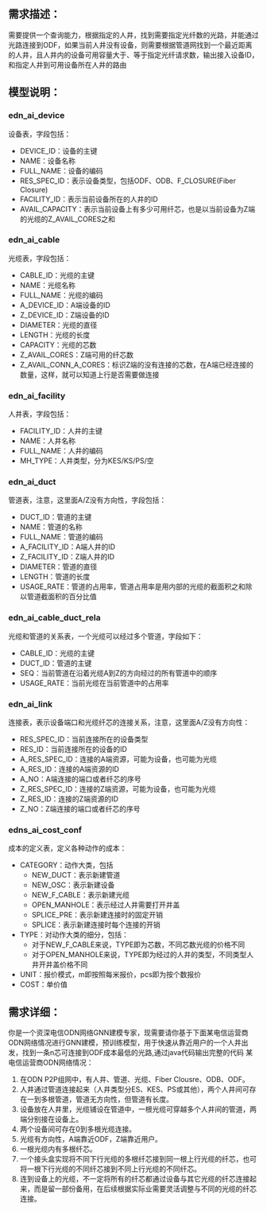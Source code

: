 ## 需求描述：
需要提供一个查询能力，根据指定的人井，找到需要指定光纤数的光路，并能通过光路连接到ODF，如果当前人井没有设备，则需要根据管道网找到一个最近距离的人井，且人井内的设备可用容量大于、等于指定光纤请求数，输出接入设备ID，和指定人井到可用设备所在人井的路由

## 模型说明：

### edn_ai_device

设备表，字段包括：

* DEVICE_ID：设备的主键
* NAME：设备名称
* FULL_NAME：设备的编码
* RES_SPEC_ID：表示设备类型，包括ODF、ODB、F_CLOSURE(Fiber Closure)
* FACILITY_ID：表示当前设备所在的人井的ID
* AVAIL_CAPACITY：表示当前设备上有多少可用纤芯，也是以当前设备为Z端的光缆的Z_AVAIL_CORES之和

### edn_ai_cable

光缆表，字段包括：

* CABLE_ID：光缆的主键
* NAME：光缆名称
* FULL_NAME：光缆的编码
* A_DEVICE_ID：A端设备的ID
* Z_DEVICE_ID：Z端设备的ID
* DIAMETER：光缆的直径
* LENGTH：光缆的长度
* CAPACITY：光缆的芯数
* Z_AVAIL_CORES：Z端可用的纤芯数
* Z_AVAIL_CONN_A_CORES：标识Z端的没有连接的芯数，在A端已经连接的数量，这样，就可以知道上行是否需要做连接

### edn_ai_facility

人井表，字段包括：

* FACILITY_ID：人井的主键
* NAME：人井名称
* FULL_NAME：人井的编码
* MH_TYPE：人井类型，分为KES/KS/PS/空

### edn_ai_duct

管道表，注意，这里面A/Z没有方向性，字段包括：

* DUCT_ID：管道的主键
* NAME：管道的名称
* FULL_NAME：管道的编码
* A_FACILITY_ID：A端人井的ID
* Z_FACILITY_ID：Z端人井的ID
* DIAMETER：管道的直径
* LENGTH：管道的长度
* USAGE_RATE：管道的占用率，管道占用率是用内部的光缆的截面积之和除以管道截面积的百分比值

### edn_ai_cable_duct_rela

光缆和管道的关系表，一个光缆可以经过多个管道，字段如下：

* CABLE_ID：光缆的主键
* DUCT_ID：管道的主键
* SEQ：当前管道在沿着光缆A到Z的方向经过的所有管道中的顺序
* USAGE_RATE：当前光缆在当前管道中的占用率

### edn_ai_link

连接表，表示设备端口和光缆纤芯的连接关系，注意，这里面A/Z没有方向性：

* RES_SPEC_ID：当前连接所在的设备类型
* RES_ID：当前连接所在的设备的ID
* A_RES_SPEC_ID：连接的A端资源，可能为设备，也可能为光缆
* A_RES_ID：连接的A端资源的ID
* A_NO：A端连接的端口或者纤芯的序号
* Z_RES_SPEC_ID：连接的Z端资源，可能为设备，也可能为光缆
* Z_RES_ID：连接的Z端资源的ID
* Z_NO：Z端连接的端口或者纤芯的序号

### edns_ai_cost_conf

成本的定义表，定义各种动作的成本：

* CATEGORY：动作大类，包括
    * NEW_DUCT：表示新建管道
    * NEW_OSC：表示新建设备
    * NEW_F_CABLE：表示新建光缆
    * OPEN_MANHOLE：表示经过人井需要打开井盖
    * SPLICE_PRE：表示新建连接时的固定开销
    * SPLICE：表示新建连接时每个连接的开销
* TYPE：对动作大类的细分，包括：
    * 对于NEW_F_CABLE来说，TYPE即为芯数，不同芯数光缆的价格不同
    * 对于OPEN_MANHOLE来说，TYPE即为经过的人井的类型，不同类型人井开井盖价格不同
* UNIT：报价模式，m即按照每米报价，pcs即为按个数报价
* COST：单价值

## 需求详细：

你是一个资深电信ODN网络GNN建模专家，现需要请你基于下面某电信运营商ODN网络情况进行GNN建模，预训练模型，用于快速从靠近用户的一个人井出发，找到一条n芯可连接到ODF成本最低的光路,通过java代码输出完整的代码
某电信运营商ODN网络情况：
1. 在ODN P2P组网中，有人井、管道、光缆、Fiber Clousre、ODB、ODF。
2. 人井通过管道连接起来（人井类型分ES、KES、PS或其他），两个人井间可存在一到多根管道，管道无方向性，但管道有长度。
3. 设备放在人井里，光缆铺设在管道中，一根光缆可穿越多个人井间的管道，两端分别接在设备上。
4. 两个设备间可存在0到多根光缆连接。
5. 光缆有方向性，A端靠近ODF，Z端靠近用户。
6. 一根光缆内有多根纤芯。
7. 一个接头盒实现将不同下行光缆的多根纤芯接到同一根上行光缆的纤芯，也可将一根下行光缆的不同纤芯接到不同上行光缆的不同纤芯。
8. 连到设备上的光缆，不一定将所有的纤芯都通过设备与其它光缆的纤芯连接起来，而是留一部份备用，在后续根据实际业需要灵活调整与不同的光缆的纤芯连接。